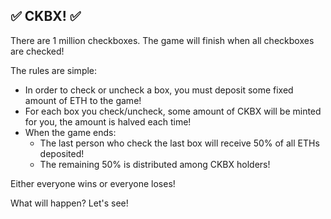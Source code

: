 ## ✅ CKBX! ✅

There are 1 million checkboxes. The game will finish when all checkboxes are checked!

The rules are simple:

- In order to check or uncheck a box, you must deposit some fixed amount of ETH to the game!
- For each box you check/uncheck, some amount of CKBX will be minted for you, the amount is halved each time!
- When the game ends:
    - The last person who check the last box will receive 50% of all ETHs deposited!
    - The remaining 50% is distributed among CKBX holders!

Either everyone wins or everyone loses!

What will happen? Let's see!
